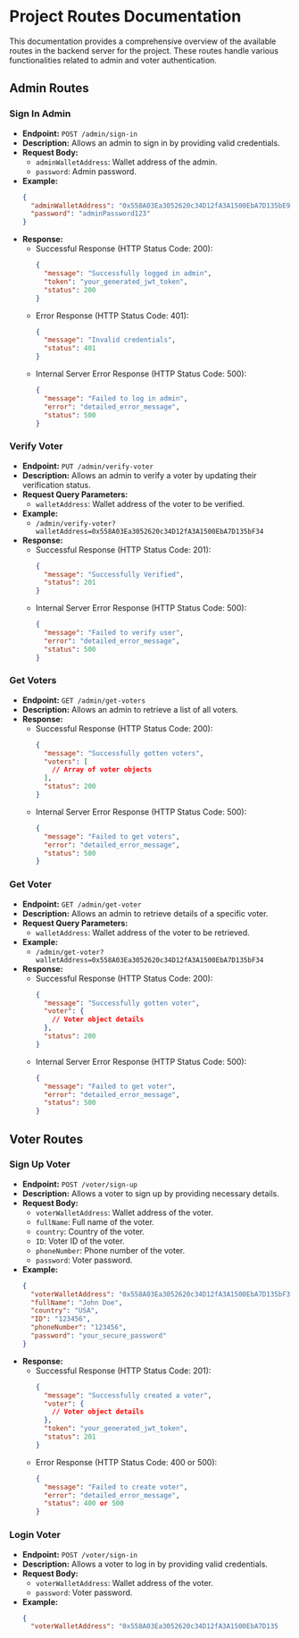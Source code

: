 # Project Routes Documentation

This documentation provides a comprehensive overview of the available routes in the backend server for the project. These routes handle various functionalities related to admin and voter authentication.

## Admin Routes

### Sign In Admin

- **Endpoint:** `POST /admin/sign-in`
- **Description:** Allows an admin to sign in by providing valid credentials.
- **Request Body:**
  - `adminWalletAddress`: Wallet address of the admin.
  - `password`: Admin password.
- **Example:**
  ```json
  {
    "adminWalletAddress": "0x558A03Ea3052620c34D12fA3A1500EbA7D135bE9",
    "password": "adminPassword123"
  }
  ```
- **Response:**
  - Successful Response (HTTP Status Code: 200):
    ```json
    {
      "message": "Successfully logged in admin",
      "token": "your_generated_jwt_token",
      "status": 200
    }
    ```
  - Error Response (HTTP Status Code: 401):
    ```json
    {
      "message": "Invalid credentials",
      "status": 401
    }
    ```
  - Internal Server Error Response (HTTP Status Code: 500):
    ```json
    {
      "message": "Failed to log in admin",
      "error": "detailed_error_message",
      "status": 500
    }
    ```

### Verify Voter

- **Endpoint:** `PUT /admin/verify-voter`
- **Description:** Allows an admin to verify a voter by updating their verification status.
- **Request Query Parameters:**
  - `walletAddress`: Wallet address of the voter to be verified.
- **Example:**
  - `/admin/verify-voter?walletAddress=0x558A03Ea3052620c34D12fA3A1500EbA7D135bF34`
- **Response:**
  - Successful Response (HTTP Status Code: 201):
    ```json
    {
      "message": "Successfully Verified",
      "status": 201
    }
    ```
  - Internal Server Error Response (HTTP Status Code: 500):
    ```json
    {
      "message": "Failed to verify user",
      "error": "detailed_error_message",
      "status": 500
    }
    ```

### Get Voters

- **Endpoint:** `GET /admin/get-voters`
- **Description:** Allows an admin to retrieve a list of all voters.
- **Response:**
  - Successful Response (HTTP Status Code: 200):
    ```json
    {
      "message": "Successfully gotten voters",
      "voters": [
        // Array of voter objects
      ],
      "status": 200
    }
    ```
  - Internal Server Error Response (HTTP Status Code: 500):
    ```json
    {
      "message": "Failed to get voters",
      "error": "detailed_error_message",
      "status": 500
    }
    ```

### Get Voter

- **Endpoint:** `GET /admin/get-voter`
- **Description:** Allows an admin to retrieve details of a specific voter.
- **Request Query Parameters:**
  - `walletAddress`: Wallet address of the voter to be retrieved.
- **Example:**
  - `/admin/get-voter?walletAddress=0x558A03Ea3052620c34D12fA3A1500EbA7D135bF34`
- **Response:**
  - Successful Response (HTTP Status Code: 200):
    ```json
    {
      "message": "Successfully gotten voter",
      "voter": {
        // Voter object details
      },
      "status": 200
    }
    ```
  - Internal Server Error Response (HTTP Status Code: 500):
    ```json
    {
      "message": "Failed to get voter",
      "error": "detailed_error_message",
      "status": 500
    }
    ```

## Voter Routes

### Sign Up Voter

- **Endpoint:** `POST /voter/sign-up`
- **Description:** Allows a voter to sign up by providing necessary details.
- **Request Body:**
  - `voterWalletAddress`: Wallet address of the voter.
  - `fullName`: Full name of the voter.
  - `country`: Country of the voter.
  - `ID`: Voter ID of the voter.
  - `phoneNumber`: Phone number of the voter.
  - `password`: Voter password.
- **Example:**
  ```json
  {
    "voterWalletAddress": "0x558A03Ea3052620c34D12fA3A1500EbA7D135bF34",
    "fullName": "John Doe",
    "country": "USA",
    "ID": "123456",
    "phoneNumber": "123456",
    "password": "your_secure_password"
  }
  ```
- **Response:**
  - Successful Response (HTTP Status Code: 201):
    ```json
    {
      "message": "Successfully created a voter",
      "voter": {
        // Voter object details
      },
      "token": "your_generated_jwt_token",
      "status": 201
    }
    ```
  - Error Response (HTTP Status Code: 400 or 500):
    ```json
    {
      "message": "Failed to create voter",
      "error": "detailed_error_message",
      "status": 400 or 500
    }
    ```

### Login Voter

- **Endpoint:** `POST /voter/sign-in`
- **Description:** Allows a voter to log in by providing valid credentials.
- **Request Body:**
  - `voterWalletAddress`: Wallet address of the voter.
  - `password`: Voter password.
- **Example:**
  ```json
  {
    "voterWalletAddress": "0x558A03Ea3052620c34D12fA3A1500EbA7D135
